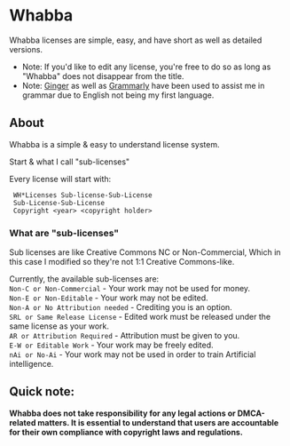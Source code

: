 # Whabba
Whabba licenses are simple, easy, and have short as well as detailed versions.
* Note: If you'd like to edit any license, you're free to do so as long as "Whabba" does not disappear from the title.
* Note: [Ginger](https://www.gingersoftware.com/) as well as [Grammarly](https://grammarly.com) have been used to assist me in grammar due to English not being my first language.


## About
Whabba is a simple & easy to understand license system.

Start & what I call "sub-licenses"

Every license will start with:
``` 
 WH*Licenses Sub-license-Sub-License
 Sub-License-Sub-License
 Copyright <year> <copyright holder>
```

### What are "sub-licenses"
Sub licenses are like Creative Commons NC or Non-Commercial, Which in this case I modified so they're not 1:1 Creative Commons-like.

Currently, the available sub-licenses are:  
`Non-C or Non-Commercial` - Your work may not be used for money.  
`Non-E or Non-Editable` - Your work may not be edited.  
`Non-A or No Attribution needed` - Crediting you is an option.  
`SRL or Same Release License` - Edited work must be released under the same license as your work.  
`AR or Attribution Required` - Attribution must be given to you.  
`E-W or Editable Work` - Your work may be freely edited.  
`nAi or No-Ai` - Your work may not be used in order to train Artificial intelligence.  




## Quick note:

__Whabba does not take responsibility for any legal actions or DMCA-related matters. It is essential to understand that users are accountable for their own compliance with copyright laws and regulations.__
